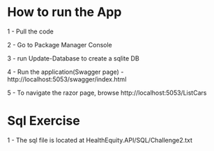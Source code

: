 # How to run the App

1 - Pull the code

2 - Go to Package Manager Console

3 - run Update-Database to create a sqlite DB

4 - Run the application(Swagger page) - http://localhost:5053/swagger/index.html

5 - To navigate the razor page, browse http://localhost:5053/ListCars


# Sql Exercise
1 - The sql file is located at HealthEquity.API/SQL/Challenge2.txt
